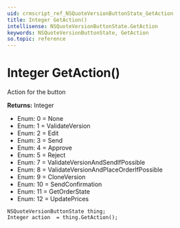```yaml
---
uid: crmscript_ref_NSQuoteVersionButtonState_GetAction
title: Integer GetAction()
intellisense: NSQuoteVersionButtonState.GetAction
keywords: NSQuoteVersionButtonState, GetAction
so.topic: reference
---
```


# Integer GetAction()

Action for the button

**Returns:** Integer

* Enum: 0 = None
* Enum: 1 = ValidateVersion
* Enum: 2 = Edit
* Enum: 3 = Send
* Enum: 4 = Approve
* Enum: 5 = Reject
* Enum: 7 = ValidateVersionAndSendIfPossible
* Enum: 8 = ValidateVersionAndPlaceOrderIfPossible
* Enum: 9 = CloneVersion
* Enum: 10 = SendConfirmation
* Enum: 11 = GetOrderState
* Enum: 12 = UpdatePrices

```crmscript
NSQuoteVersionButtonState thing;
Integer action  = thing.GetAction();
```

